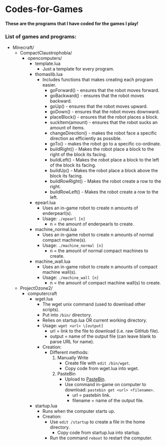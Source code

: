 # Codes-for-Games
#### These are the programs that I have coded for the games I play!
### List of games and programs:
- Minecraft/
  - CompactClaustrophobia/
    - opencomputers/
      - template.lua
        - Just a template for every program.
      - thomaslib.lua
        - Includes functions that makes creating each program easier.
          - goForward() - ensures that the robot moves forward.
          - goBackward() - ensures that the robot moves backward.
          - goUp() - ensures that the robot moves upward.
          - goDown() - ensures that the robot moves downward.
          - placeBlock() - ensures that the robot places a block.
          - suckItem(amount) - ensures that the robot sucks an amount of items.
          - changeDirection() - makes the robot face a specific direction as efficiently as possible.
          - goTo() - makes the robot go to a specific co-ordinate.
          - buildRight() - Makes the robot place a block to the right of the block its facing.
          - buildLeft() - Makes the robot place a block to the left of the block its facing.
          - buildUp() - Makes the robot place a block above the block its facing.
          - buildRowRight() - Makes the robot create a row to the right.
          - buildRowLeft() - Makes the robot create a row to the left.
      - epearl.lua
        - Uses an in-game robot to create n amounts of enderpearl(s).
        - Usage: `./epearl [n]`
          - n = the amount of enderpearls to create.
      - machine_normal.lua
        - Uses an in-game robot to create n amounts of normal compact machine(s).
        - Usage: `./machine_normal [n]`
          - n = the amount of normal compact machines to create.
      - machine_wall.lua
        - Uses an in-game robot to create n amounts of compact machine wall(s).
        - Usage: `./machine_wall [n]`
          - n = the amount of compact machine wall(s) to create.
  - ProjectOzone2/
    - computercraft
      - wget.lua
        - The wget unix command (used to download other scripts).
        - Put into `/bin/` directory.
        - Relies on startup.lua OR current working directory.
        - Usage: `wget <url> \[output]`
          - url = link to the file to download (i.e. raw GitHub file).
          - output = name of the output file (can leave blank to parse URL for name).
        - Creation:
          - Different methods:
            1. Manually Write
                - Create file with `edit /bin/wget`.
                - Copy code from wget.lua into wget.
            2. PasteBin
                - Upload to [PasteBin](https://pastebin.com/).
                - Use command in-game on computer to download: `pastebin get <url> <filename>`.
                  - url = pastebin link.
                  - filename = name of the output file.
      - startup.lua
        - Runs when the computer starts up.
        - Creation:
          - Use `edit /startup` to create a file in the home directory.
            - Copy code from startup.lua into startup.
          - Run the command `reboot` to restart the computer.
